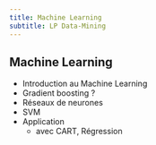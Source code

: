 ```yaml
---
title: Machine Learning
subtitle: LP Data-Mining
---
```


## Machine Learning

- Introduction au Machine Learning
- Gradient boosting ?
- Réseaux de neurones
- SVM
- Application
  - avec CART, Régression

